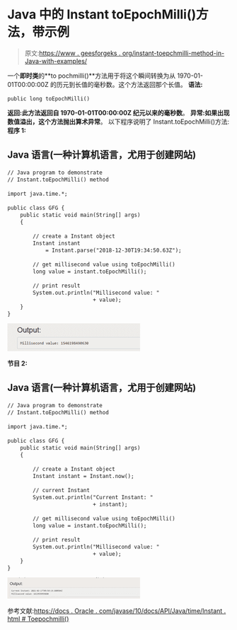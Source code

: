 # Java 中的 Instant toEpochMilli()方法，带示例

> 原文:[https://www . geesforgeks . org/instant-toepchmilli-method-in-Java-with-examples/](https://www.geeksforgeeks.org/instant-toepochmilli-method-in-java-with-examples/)

一个**即时类**的**to pochmilli()**方法用于将这个瞬间转换为从 1970-01-01T00:00:00Z 的历元到长值的毫秒数。这个方法返回那个长值。
**语法:**

```
public long toEpochMilli()
```

**返回:**此方法返回自 1970-01-01T00:00:00Z 纪元以来的**毫秒数**。
**异常:**如果出现数值溢出，这个方法抛出**算术异常**。
以下程序说明了 Instant.toEpochMilli()方法:
**程序 1:**

## Java 语言(一种计算机语言，尤用于创建网站)

```
// Java program to demonstrate
// Instant.toEpochMilli() method

import java.time.*;

public class GFG {
    public static void main(String[] args)
    {

        // create a Instant object
        Instant instant
            = Instant.parse("2018-12-30T19:34:50.63Z");

        // get millisecond value using toEpochMilli()
        long value = instant.toEpochMilli();

        // print result
        System.out.println("Millisecond value: "
                           + value);
    }
}
```

![](img/042dbb230dbb2e9d4a7420975066b9cd.png)

**节目 2:**

## Java 语言(一种计算机语言，尤用于创建网站)

```
// Java program to demonstrate
// Instant.toEpochMilli() method

import java.time.*;

public class GFG {
    public static void main(String[] args)
    {

        // create a Instant object
        Instant instant = Instant.now();

        // current Instant
        System.out.println("Current Instant: "
                           + instant);

        // get millisecond value using toEpochMilli()
        long value = instant.toEpochMilli();

        // print result
        System.out.println("Millisecond value: "
                           + value);
    }
}
```

![](img/d127c41fdd848880375224fdaeeceba0.png)

参考文献:[https://docs . Oracle . com/javase/10/docs/API/Java/time/Instant . html # Toepochmilli()](https://docs.oracle.com/javase/10/docs/api/java/time/Instant.html#toEpochMilli())